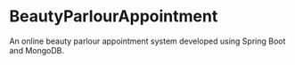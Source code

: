 # BeautyParlourAppointment
An online beauty parlour appointment system developed using Spring Boot and MongoDB.
